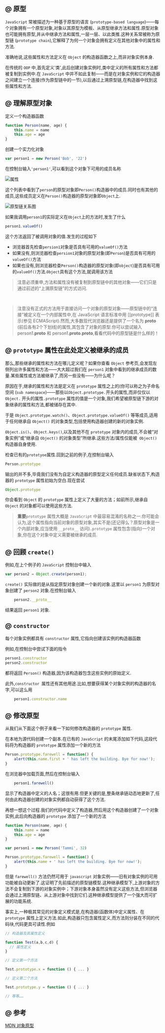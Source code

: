 ## @ 原型

`JavaScript` 常被描述为一种基于原型的语言 (`prototype-based language`)——每个对象拥有一个原型对象,对象以其原型为模板、从原型继承方法和属性.原型对象也可能拥有原型,并从中继承方法和属性,一层一层、以此类推.这种关系常被称为原型链 (`prototype chain`),它解释了为何一个对象会拥有定义在其他对象中的属性和方法.

准确地说,这些属性和方法定义在 `Object` 的构造器函数之上,而非对象实例本身.

在传统的 `OOP` 中,首先定义'类',此后创建对象实例时,类中定义的所有属性和方法都被复制到实例中.在 `JavaScript` 中并不如此复制——而是在对象实例和它的构造器之间建立一个连接(作为原型链中的一节),以后通过上溯原型链,在构造器中找到这些属性和方法.


## @ 理解原型对象

定义一个构造器函数
```javascript
function Person(name, age) {
	this.name = name
	this.age = age
}
```

创建一个实力化对象

```javascript
var person1 = new Person('Bob', '22')
```

在控制台输入`'person1'`,可以看到这个对象下可用的成员名称

![属性](https://mdn.mozillademos.org/files/13853/object-available-members.png)

这个列表中看到了`person`的原型对象即`Person()`构造器中的成员.同时也有其他的成员,这些成员定义在`Person()`构造器的原型对象即`Object`上.

![原型链关系图](https://mdn.mozillademos.org/files/13891/MDN-Graphics-person-person-object-2.png)

如果我调用`person1`的实际定义在`Object`上的方法时,发生了什么
```javascript
person1.valueOf()
```
这个方法返回了被调用对象的值.发生的过程如下

- 浏览器首先检查`persion1`对象是否具有可用的`valueOf()`方法
- 如果没有,则浏览器检查`persion1`对象的原型对象(即`Person`)是否具有可用的`valueOf()`方法
- 如果也没有,则浏览器检查`Person()`构造器的原型对象(即`object`)是否具有可用的`valueOf()`方法.`Object`具有这个方法,就调用该方法

> 注意必须重申,方法和属性没有被复制到原型链中的其他对象——它们只是通过前述的“上溯原型链”的方式访问.

&nbsp;
> 注意没有正式的方法用于直接访问一个对象的原型对象——原型链中的“连接”被定义在一个内部属性中,在 JavaScript 语言标准中用 [[prototype]] 表示(参见 ECMAScript).然而,大多数现代浏览器还是提供了一个名为 __proto__ (前后各有2个下划线)的属性,其包含了对象的原型.你可以尝试输入 person1.__proto__ 和 person1.__proto__.__proto__,看看代码中的原型链是什么样的！

## @ `prototype` 属性在此处定义被继承的成员

那么,那些继承的属性和方法在哪儿定义呢？如果你查看 `Object` 参考页,会发现左侧列出许多属性和方法——大大超过我们在 `person1` 对象中看到的继承成员的数量.某些属性或方法被继承了,而另一些没有——为什么呢？

原因在于,继承的属性和方法是定义在 `prototype` 属性之上的(你可以称之为子命名空间 (`sub namespace`)——那些以`Object.prototype.`开头的属性,而非仅仅以 `Object.` 开头的属性`.prototype` 属性的值是一个对象,我们希望被原型链下游的对象继承的属性和方法,都被储存在其中.

于是 `Object.prototype.watch()`、`Object.prototype.valueOf()` 等等成员,适用于任何继承自 `Object()` 的对象类型,包括使用构造器创建的新的对象实例.

`Object.is()`、`Object.keys()`,以及其他不在 `prototype` 对象内的成员,不会被“对象实例”或“继承自 `Object()` 的对象类型”所继承.这些方法/属性仅能被` Object()` 构造器自身使用.

检查已有的`prototyoe`属性.回到之前的例子,在控制台输入

```javascript
Person.prototype
```

输出的并不多,毕竟我们没有为自定义构造器的原型定义任何成员.缺省状态下,构造器的 `prototype` 属性初始为空白.现在尝试

```javascript
Object.prototype
```

你会看到 `Object` 的 `prototype` 属性上定义了大量的方法；如前所示,继承自 `Object` 的对象都可以使用这些方法.

> **重要**`prototype` 属性大概是 `JavaScript` 中最容易混淆的名称之一.你可能会认为,这个属性指向当前对象的原型对象,其实不是(还记得么？原型对象是一个内部对象,应当使用 `__proto__` 访问)`.prototype` 属性包含(指向)一个对象,你在这个对象中定义需要被继承的成员.

## @ 回顾 `create()`

例如,在上个例子的 `JavaScript` 控制台中输入

```javascript
var person2 = Object.create(person1);
```

`create()` 实际做的是从指定原型对象创建一个新的对象.这里以 `person1` 为原型对象创建了 `person2` 对象.在控制台输入

```javascript
	person2.__proto__
```

结果返回 `person1` 对象.

## @ `constructor`

每个对象实例都具有 `constructor` 属性,它指向创建该实例的构造器函数

例如,在控制台中尝试下面的指令

```javascript
person1.constructor
person2.constructor
```

都将返回 `Person()` 构造器,因为该构造器包含这些实例的原始定义.

此外,`constructor `属性还有其他用途.比如,想要获得某个对象实例的构造器的名字,可以这么用

```javascript
	person1.constructor.name
```

## @ 修改原型

从我们从下面这个例子来看一下如何修改构造器的 `prototype` 属性.

在本地为源代码创建一个副本.在已有的 `JavaScript` 的末尾添加如下代码,这段代码将为构造器的 `prototype` 属性添加一个新的方法

```javascript
Person.prototype.farewell = function() {
	alert(this.name.first + ' has left the building. Bye for now!');
}
```

在浏览器中加载页面,然后在控制台输入

```javascript
	person1.farewell()
```

显示了构造器中定义的人名；这很有用.但更关键的是,整条继承链动态地更新了,任何由此构造器创建的对象实例都自动获得了这个方法.

再想一想这个过程.我们的代码中定义了构造器,然后用这个构造器创建了一个对象实例,此后向构造器的 `prototype` 添加了一个新的方法

```javascript
function Person(name, age) {
	this.name = name
	this.age = age
}

var person1 = new Person('Tammi', 32)

Person.prototype.farewell = function() {
	alert(this.name + ' has left the building. Bye for now!');
}
```

但是 `farewell()` 方法仍然可用于 `javascript` 对象实例——旧有对象实例的可用功能被自动更新了.这证明了先前描述的原型链模型.这种继承模型下,上游对象的方法不会复制到下游的对象实例中；下游对象本身虽然没有定义这些方法,但浏览器会通过上溯原型链、从上游对象中找到它们.这种继承模型提供了一个强大而可扩展的功能系统.

事实上,一种极其常见的对象定义模式是,在构造器(函数体)中定义属性、在 `prototype` 属性上定义方法.如此,构造器只包含属性定义,而方法则分装在不同的代码块,代码更具可读性.例如

```javascript
// 构造器及其属性定义

function Test(a,b,c,d) {
  // 属性定义
}

// 定义第一个方法

Test.prototype.x = function () { ... }

// 定义第二个方法

Test.prototype.y = function () { ... }

// 等等……
```

## @ 参考

[MDN 对象原型](https://developer.mozilla.org/zh-CN/docs/Learn/JavaScript/Objects/Object_prototypes)
